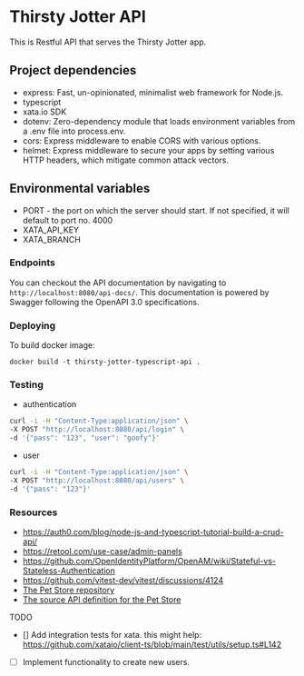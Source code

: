 # Thirsty Jotter API

This is Restful API that serves the Thirsty Jotter app. 


## Project dependencies

- express: Fast, un-opinionated, minimalist web framework for Node.js.
- typescript
- xata.io SDK
- dotenv: Zero-dependency module that loads environment variables from a .env file into process.env.
- cors: Express middleware to enable CORS with various options.
- helmet: Express middleware to secure your apps by setting various HTTP headers, which mitigate common attack vectors.

## Environmental variables

- PORT - the port on which the server should start. If not specified, it will default to port no. 4000
- XATA_API_KEY
- XATA_BRANCH


### Endpoints

You can checkout the API documentation by navigating to `http://localhost:8080/api-docs/`. This documentation is powered by Swagger following the OpenAPI 3.0 specifications.


### Deploying

To build docker image:

```shell
docker build -t thirsty-jotter-typescript-api .
```


### Testing

- authentication

```bash
curl -i -H "Content-Type:application/json" \
-X POST "http://localhost:8080/api/login" \
-d '{"pass": "123", "user": "goofy"}'
```


- user

```bash
curl -i -H "Content-Type:application/json" \
-X POST "http://localhost:8080/api/users" \
-d '{"pass": "123"}'
```

### Resources

- https://auth0.com/blog/node-js-and-typescript-tutorial-build-a-crud-api/
- https://retool.com/use-case/admin-panels
- https://github.com/OpenIdentityPlatform/OpenAM/wiki/Stateful-vs-Stateless-Authentication
- https://github.com/vitest-dev/vitest/discussions/4124
- [The Pet Store repository](https://github.com/swagger-api/swagger-petstore)
- [The source API definition for the Pet Store](https://github.com/swagger-api/swagger-petstore/blob/master/src/main/resources/openapi.yaml)

TODO

- [] Add integration tests for xata. this might help: https://github.com/xataio/client-ts/blob/main/test/utils/setup.ts#L142
- [ ] Implement functionality to create new users.
